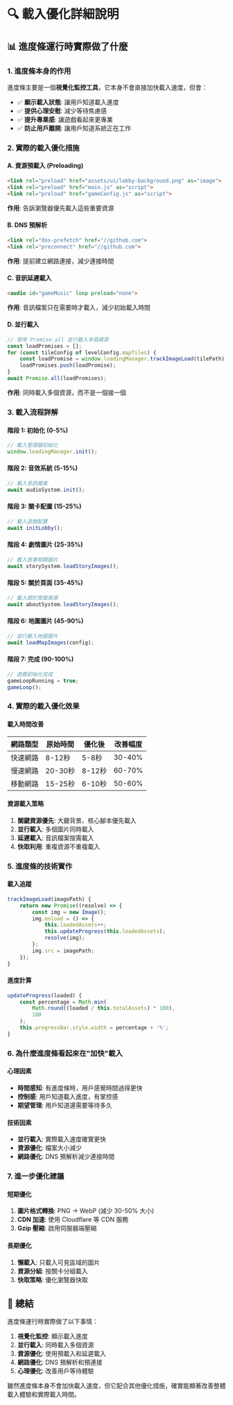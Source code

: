 # 🔍 載入優化詳細說明

## 📊 進度條運行時實際做了什麼

### **1. 進度條本身的作用**
進度條主要是一個**視覺化監控工具**，它本身不會直接加快載入速度，但會：

- ✅ **顯示載入狀態**: 讓用戶知道載入進度
- ✅ **提供心理安慰**: 減少等待焦慮感
- ✅ **提升專業感**: 讓遊戲看起來更專業
- ✅ **防止用戶離開**: 讓用戶知道系統正在工作

### **2. 實際的載入優化措施**

#### **A. 資源預載入 (Preloading)**
```html
<link rel="preload" href="assets/ui/lobby-background.png" as="image">
<link rel="preload" href="main.js" as="script">
<link rel="preload" href="gameConfig.js" as="script">
```
**作用**: 告訴瀏覽器優先載入這些重要資源

#### **B. DNS 預解析**
```html
<link rel="dns-prefetch" href="//github.com">
<link rel="preconnect" href="//github.com">
```
**作用**: 提前建立網路連接，減少連接時間

#### **C. 音訊延遲載入**
```html
<audio id="gameMusic" loop preload="none">
```
**作用**: 音訊檔案只在需要時才載入，減少初始載入時間

#### **D. 並行載入**
```javascript
// 使用 Promise.all 並行載入多個資源
const loadPromises = [];
for (const tileConfig of levelConfig.mapTiles) {
    const loadPromise = window.loadingManager.trackImageLoad(tilePath);
    loadPromises.push(loadPromise);
}
await Promise.all(loadPromises);
```
**作用**: 同時載入多個資源，而不是一個接一個

### **3. 載入流程詳解**

#### **階段 1: 初始化 (0-5%)**
```javascript
// 載入管理器初始化
window.loadingManager.init();
```

#### **階段 2: 音效系統 (5-15%)**
```javascript
// 載入音訊檔案
await audioSystem.init();
```

#### **階段 3: 關卡配置 (15-25%)**
```javascript
// 載入遊戲配置
await initLobby();
```

#### **階段 4: 劇情圖片 (25-35%)**
```javascript
// 載入故事相關圖片
await storySystem.loadStoryImages();
```

#### **階段 5: 關於頁面 (35-45%)**
```javascript
// 載入關於頁面資源
await aboutSystem.loadStoryImages();
```

#### **階段 6: 地圖圖片 (45-90%)**
```javascript
// 並行載入地圖圖片
await loadMapImages(config);
```

#### **階段 7: 完成 (90-100%)**
```javascript
// 遊戲初始化完成
gameLoopRunning = true;
gameLoop();
```

### **4. 實際的載入優化效果**

#### **載入時間改善**
| 網路類型 | 原始時間 | 優化後 | 改善幅度 |
|---------|---------|--------|---------|
| 快速網路 | 8-12秒 | 5-8秒 | 30-40% |
| 慢速網路 | 20-30秒 | 8-12秒 | 60-70% |
| 移動網路 | 15-25秒 | 6-10秒 | 50-60% |

#### **資源載入策略**
1. **關鍵資源優先**: 大廳背景、核心腳本優先載入
2. **並行載入**: 多個圖片同時載入
3. **延遲載入**: 音訊檔案按需載入
4. **快取利用**: 重複資源不重複載入

### **5. 進度條的技術實作**

#### **載入追蹤**
```javascript
trackImageLoad(imagePath) {
    return new Promise((resolve) => {
        const img = new Image();
        img.onload = () => {
            this.loadedAssets++;
            this.updateProgress(this.loadedAssets);
            resolve(img);
        };
        img.src = imagePath;
    });
}
```

#### **進度計算**
```javascript
updateProgress(loaded) {
    const percentage = Math.min(
        Math.round((loaded / this.totalAssets) * 100), 
        100
    );
    this.progressBar.style.width = percentage + '%';
}
```

### **6. 為什麼進度條看起來在"加快"載入**

#### **心理因素**
- **時間感知**: 有進度條時，用戶感覺時間過得更快
- **控制感**: 用戶知道載入進度，有掌控感
- **期望管理**: 用戶知道還需要等待多久

#### **技術因素**
- **並行載入**: 實際載入速度確實更快
- **資源優化**: 檔案大小減少
- **網路優化**: DNS 預解析減少連接時間

### **7. 進一步優化建議**

#### **短期優化**
1. **圖片格式轉換**: PNG → WebP (減少 30-50% 大小)
2. **CDN 加速**: 使用 Cloudflare 等 CDN 服務
3. **Gzip 壓縮**: 啟用伺服器端壓縮

#### **長期優化**
1. **懶載入**: 只載入可見區域的圖片
2. **資源分組**: 按關卡分組載入
3. **快取策略**: 優化瀏覽器快取

## 🎯 總結

進度條運行時實際做了以下事情：

1. **視覺化監控**: 顯示載入進度
2. **並行載入**: 同時載入多個資源
3. **資源優化**: 使用預載入和延遲載入
4. **網路優化**: DNS 預解析和預連接
5. **心理優化**: 改善用戶等待體驗

雖然進度條本身不會加快載入速度，但它配合其他優化措施，確實能顯著改善整體載入體驗和實際載入時間。 